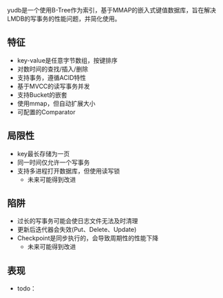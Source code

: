 yudb是一个使用B-Tree作为索引，基于MMAP的嵌入式键值数据库，旨在解决LMDB的写事务的性能问题，并简化使用。

## 特征

- key-value是任意字节数组，按键排序
- 对数时间的查找/插入/删除
- 支持事务，遵循ACID特性
- 基于MVCC的读写事务并发
- 支持Bucket的嵌套
- 使用mmap，但自动扩展大小
- 可配置的Comparator

## 局限性

- key最长存储为一页
- 同一时间仅允许一个写事务
- 支持多进程打开数据库，但使用读写锁
  - 未来可能得到改进

## 陷阱

- 过长的写事务可能会使日志文件无法及时清理
- 更新后迭代器会失效(Put、Delete、Update)
- Checkpoint是同步执行的，会导致周期性的性能下降
  - 未来可能得到改进

## 表现

- todo：
